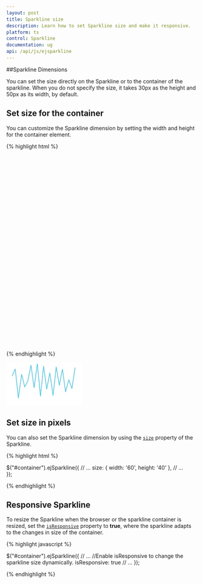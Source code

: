 ```yaml
---
layout: post
title: Sparkline size
description: Learn how to set Sparkline size and make it responsive. 
platform: ts
control: Sparkline
documentation: ug
api: /api/js/ejsparkline
---
```


##Sparkline Dimensions

You can set the size directly on the Sparkline or to the container of the sparkline. When you do not specify the size, it takes 30px as the height and 50px as its width, by default.

## Set size for the container

You can customize the Sparkline dimension by setting the width and height for the container element.

{% highlight html %}

<body>
    <div id="container" style="width:820px;height:500px;"></div>
    <script type="text/javascript" language="javascript ">
        $("#container").ejSparkline();
    </script>
</body>

{% endhighlight %} 

![](/js/Sparkline/Sparkline-Dimensions_images/Sparkline-Dimensions_img1.png)

## Set size in pixels 

You can also set the Sparkline dimension by using the [`size`](../api/ejsparkline#members:size) property of the Sparkline.

{% highlight html %}

$("#container").ejSparkline({
   // ...
    size: { width: '60', height: '40' },
   // ...    	
});

{% endhighlight %}

## Responsive Sparkline

To resize the Sparkline when the browser or the sparkline container is resized, set the [`isResponsive`](../api/ejsparkline#members:isresponsive) property to **true**, where the sparkline adapts to the changes in size of the container. 

{% highlight javascript %}

$("#container").ejSparkline({
            // ...
            //Enable isResponsive to change the sparkline size dynamically.
            isResponsive: true
            // ...
});

{% endhighlight %} 
